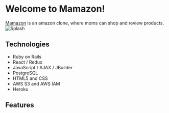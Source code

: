 # Welcome to Mamazon!
[Mamazon](https://mamazon-fullstack.herokuapp.com/#/) is an amazon clone, where moms can shop and review products. 
![Splash](https://mamazon-seeds.s3.us-west-1.amazonaws.com/ezgif.com-gif-maker.gif)

## Technologies
* Ruby on Rails 
* React / Redux 
* JavaScript / AJAX / JBuilder 
* PostgreSQL 
* HTML5 and CSS
* AWS S3 and AWS IAM 
* Heroku 

## Features
